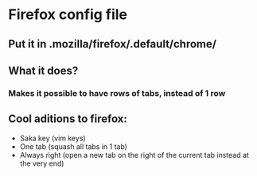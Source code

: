 # Firefox config file

## Put it in .mozilla/firefox/<random-number>.default/chrome/

## What it does?
### Makes it possible to have rows of tabs, instead of 1 row

## Cool aditions to firefox:
- Saka key (vim keys)
- One tab (squash all tabs in 1 tab)
- Always right (open a new tab on the right of the current tab instead at the very end)
